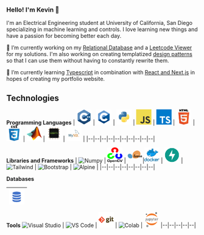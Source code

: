 ### Hello! I'm Kevin 👋

I'm an Electrical Engineering student at University of California, San Diego specializing in machine learning and controls. I love learning new things and have a passion for becoming better each day. 

🔭 I’m currently working on my [Relational Database](https://github.com/kevshin2002/Relational-Database) and a [Leetcode Viewer](https://github.com/kevshin2002/Coding-Journey/tree/main/Leetcode/Leetcode) for my solutions. I'm also working on creating templatized [design patterns](https://github.com/kevshin2002/Coding-Journey/tree/main/Patterns/Design/Creational) so that I can use them without having to constantly rewrite them. 

🌱 I’m currently learning [Typescript](https://github.com/kevshin2002/Coding-Journey/tree/main/Languages/Typescript) in combination with [React and Next.js](https://github.com/kevshin2002/Coding-Journey/tree/main/Languages/Next.js) in hopes of creating my portfolio website.

## Technologies
**Programming Languages**
| <img title="C++" alt="C++" width="40px" src="https://raw.githubusercontent.com/github/explore/master/topics/cpp/cpp.png" /> | <img alt="C" title="C" width="40px" src="https://raw.githubusercontent.com/github/explore/master/topics/c/c.png"> | <img title="Python" alt="Python" width="40px" src="https://raw.githubusercontent.com/github/explore/master/topics/python/python.png"> | <img alt="JS" title="JavaScript" width="40px" src="https://raw.githubusercontent.com/github/explore/master/topics/javascript/javascript.png"> | <img alt="Typescript" title="Typescript" width="40px" src="https://raw.githubusercontent.com/github/explore/main/topics/typescript/typescript.png"> | <img title="HTML5" alt="HTML5" width="40px" src="https://raw.githubusercontent.com/github/explore/main/topics/html/html.png"> | <img title="CSS3" alt="CSS3" width="40px" src="https://raw.githubusercontent.com/github/explore/main/topics/css/css.png"> | <img title="MATLAB" alt="MATLAB" width="40px" src="https://raw.githubusercontent.com/github/explore/main/topics/matlab/matlab.png"> | <img title="Assembly" alt="Assembly" width="40px" src="https://raw.githubusercontent.com/github/explore/main/topics/assembly/assembly.png"> | <img title="MySQL" alt="MySQL" width="40px" src="https://raw.githubusercontent.com/github/explore/main/topics/mysql/mysql.png"> |
|--|--|--|--|--|--|--|--|--|--|

**Libraries and Frameworks**
| <img title="Numpy" alt="Numpy" width="40px" src="https://upload.wikimedia.org/wikipedia/commons/3/31/NumPy_logo_2020.svg"> | <img title="OpenCV" alt="OpenCV" width="40px" src="https://raw.githubusercontent.com/github/explore/master/topics/opencv/opencv.png"> | <img title="Scikit-Learn" alt="Scikit Learn" width="40px" src="https://raw.githubusercontent.com/github/explore/master/topics/scikit-learn/scikit-learn.png">|<img title="Docker" alt="Docker" width="40px" src="https://raw.githubusercontent.com/github/explore/master/topics/docker/docker.png"> | <img title="FastAPI" alt="FastAPI" width="40px" src="https://raw.githubusercontent.com/github/explore/master/topics/fastapi/fastapi.png"> | <img title="Tailwind" alt="Tailwind" width="40px" src="https://tailwindcss.com/_next/static/media/tailwindcss-mark.3c5441fc7a190fb1800d4a5c7f07ba4b1345a9c8.svg"> | <img title="Bootstrap" alt="Bootstrap" width="40px" src="https://img.icons8.com/color/48/000000/bootstrap"> | <img title="Alpine" alt="Alpine" width="40px" src="https://icon.icepanel.io/Technology/png-shadow-512/Alpine.js.png"> |
|--|--|--|--|--|--|--|--|

**Databases**

| <img title="SQL" alt="SQL" width="40px" src="https://raw.githubusercontent.com/github/explore/master/topics/sql/sql.png"> |
|--|

**Tools**
<img title="Visual Studio" alt="Visual Studio" width="40px" src="https://img.icons8.com/color/48/000000/visual-studio.png"> | <img title="VS Code" alt="VS Code" width="40px" src="https://img.icons8.com/fluent/48/000000/visual-studio-code-2019.png"> | <img title="git" alt="git" width="40px" src="https://raw.githubusercontent.com/github/explore/master/topics/git/git.png"> | <img title="Google Colab" alt="Colab" width="40px" src="https://img.icons8.com/color/48/000000/google-colab.png"> | <img title="Jupyter Notebook" alt="Jupyter" width="40px" src="https://raw.githubusercontent.com/github/explore/master/topics/jupyter-notebook/jupyter-notebook.png"> 
|--|--|--|--|--|
